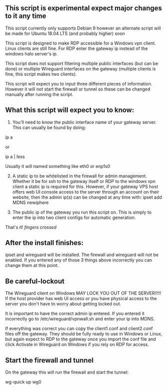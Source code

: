 ## This script is experimental expect major changes to it any time


This script currently only supports Debian 9 however an alternate script will be made for Ubuntu 18.04 LTS (and probably higher) soon


This script is designed to make RDP accessible for a Windows vpn client. Linux clients are still fine. For RDP enter the gateway ip instead of the windows halo server's ip.


This script does not support filtering multiple public interfaces (but can be done) or multiple Wireguard interfaces on the gateway (multiple clients is fine, this script makes two clients).


This script will expect you to input three different pieces of information. However it will not start the firewall or tunnel so these can be changed manually after running the script.


## What this script will expect you to know:


1. You'll need to know the public interface name of your gateway server. This can usually be found by doing:

ip a


or 

ip a | less


Usually it will named something like eth0 or enp1s0 




2. A static ip to be whitelisted in the firewall for admin management. Whether it be for ssh to the gateway itself or RDP to the windows vpn client a static ip is required for this. However, if your gateway VPS host offers web UI console access to the server through an account on their website, then the admin ip(s) can be changed at any time with: ipset add MDNS newiphere




3. The public ip of the gateway you run this script on. This is simply to enter the ip into two client configs for automatic generation.


That's it! *fingers crossed*


## After the install finishes:


ipset and wireguard will be installed. The firewall and wireguard will not be enabled. If you entered any of those 3 things above incorrectly you can change them at this point.



## Be careful-lockout

The Wireguard client on Windows MAY LOCK YOU OUT OF THE SERVER!!!!! If the host provider has web UI access or you have physical access to the server you don't have to worry about getting locked out.

It is important to have the correct admin ip entered. If you entered it incorrectly go to /etc/wireguard/vpnwall.sh and enter your ip into MDNS.

If everything was correct you can copy the client1.conf and client2.conf files off the gateway. They should be fully ready to use in Windows or Linux, but again expect to RDP to the gateway once you import the conf file and click Activate in Wireguard on Windows if you rely on RDP for access. 


## Start the firewall and tunnel


On the gateway this will run the firewall and start the tunnel:

wg-quick up wg0

